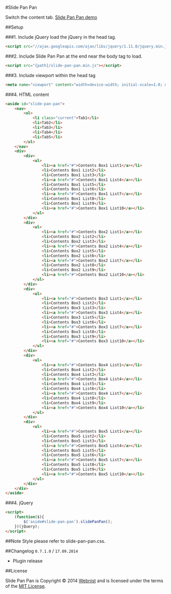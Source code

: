 #Slide Pan Pan

Switch the content tab.
[Slide Pan Pan demo](http://webni.st/slide-pan-pan)

##Setup

###1. Include jQuery
load the jQuery in the head tag.
``` html
<script src="//ajax.googleapis.com/ajax/libs/jquery/1.11.0/jquery.min.js"></script>
```

###2. Include Slide Pan Pan
at the end near the body tag to load.
``` html
<script src="{path}/slide-pan-pan.min.js"></script>
```

###3. Include viewport
within the head tag
``` html
<meta name="viewport" content="width=device-width; initial-scale=1.0; maximum-scale=1.0; user-scalable=0;">
```

###4. HTML content

``` html
<aside id="slide-pan-pan">
	<nav>
		<ul>
			<li class="current">Tab1</li>
			<li>Tab2</li>
			<li>Tab3</li>
			<li>Tab4</li>
			<li>Tab5</li>
		</ul>
	</nav>
	<div>
		<div>
			<ul>
				<li><a href="#">Contents Box1 List1</a></li>
				<li>Contents Box1 List2</li>
				<li>Contents Box1 List3</li>
				<li><a href="#">Contents Box1 List4</a></li>
				<li>Contents Box1 List5</li>
				<li>Contents Box1 List6</li>
				<li><a href="#">Contents Box1 List7</a></li>
				<li>Contents Box1 List8</li>
				<li>Contents Box1 List9</li>
				<li><a href="#">Contents Box1 List10</a></li>
			</ul>
		</div>
		<div>
			<ul>
				<li><a href="#">Contents Box2 List1</a></li>
				<li>Contents Box2 List2</li>
				<li>Contents Box2 List3</li>
				<li><a href="#">Contents Box2 List4</a></li>
				<li>Contents Box2 List5</li>
				<li>Contents Box2 List6</li>
				<li><a href="#">Contents Box2 List7</a></li>
				<li>Contents Box2 List8</li>
				<li>Contents Box2 List9</li>
				<li><a href="#">Contents Box2 List10</a></li>
			</ul>
		</div>
		<div>
			<ul>
				<li><a href="#">Contents Box3 List1</a></li>
				<li>Contents Box3 List2</li>
				<li>Contents Box3 List3</li>
				<li><a href="#">Contents Box3 List4</a></li>
				<li>Contents Box3 List5</li>
				<li>Contents Box3 List6</li>
				<li><a href="#">Contents Box3 List7</a></li>
				<li>Contents Box3 List8</li>
				<li>Contents Box3 List9</li>
				<li><a href="#">Contents Box3 List10</a></li>
			</ul>
		</div>
		<div>
			<ul>
				<li><a href="#">Contents Box4 List1</a></li>
				<li>Contents Box4 List2</li>
				<li>Contents Box4 List3</li>
				<li><a href="#">Contents Box4 List4</a></li>
				<li>Contents Box4 List5</li>
				<li>Contents Box4 List6</li>
				<li><a href="#">Contents Box4 List7</a></li>
				<li>Contents Box4 List8</li>
				<li>Contents Box4 List9</li>
				<li><a href="#">Contents Box4 List10</a></li>
			</ul>
		</div>
		<div>
			<ul>
				<li><a href="#">Contents Box5 List1</a></li>
				<li>Contents Box5 List2</li>
				<li>Contents Box5 List3</li>
				<li><a href="#">Contents Box5 List4</a></li>
				<li>Contents Box5 List5</li>
				<li>Contents Box5 List6</li>
				<li><a href="#">Contents Box5 List7</a></li>
				<li>Contents Box5 List8</li>
				<li>Contents Box5 List9</li>
				<li><a href="#">Contents Box5 List10</a></li>
			</ul>
		</div>
	</div>
</aside>
```

###4. jQuery

``` html
<script>
	(function($){
		$('aside#slide-pan-pan').slidePanPan();
	})(jQuery);
</script>
```

##Note
Style please refer to slide-pan-pan.css.

##Changelog
`0.7.1.0` / `17.09.2014`

- Plugin release

##License

Slide Pan Pan is Copyright © 2014 [Webnist](http://webnist.jp) and is licensed under the terms of the [MIT License](http://opensource.org/licenses/MIT).

